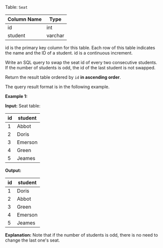 ﻿
Table:  `Seat`


| Column Name | Type    |
|-|-
| id          | int     |
| student     | varchar |

id is the primary key column for this table.
Each row of this table indicates the name and the ID of a student.
id is a continuous increment.

Write an SQL query to swap the seat id of every two consecutive students. If the number of students is odd, the id of the last student is not swapped.

Return the result table ordered by  `id`  **in ascending order**.

The query result format is in the following example.

**Example 1:**

**Input:** 
Seat table:

| id | student |
|-|-
| 1  | Abbot   |
| 2  | Doris   |
| 3  | Emerson |
| 4  | Green   |
| 5  | Jeames  |

**Output:** 

| id | student |
|-|-
| 1  | Doris   |
| 2  | Abbot   |
| 3  | Green   |
| 4  | Emerson |
| 5  | Jeames  |

**Explanation:** 
Note that if the number of students is odd, there is no need to change the last one's seat.
